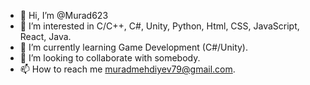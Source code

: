 - 👋 Hi, I’m @Murad623
- 👀 I’m interested in C/C++, C#, Unity, Python, Html, CSS, JavaScript, React, Java.
- 🌱 I’m currently learning Game Development (C#/Unity).
- 💞️ I’m looking to collaborate with somebody.
- 📫 How to reach me muradmehdiyev79@gmail.com.

<!---
Murad623/Murad623 is a ✨ special ✨ repository because its `README.md` (this file) appears on your GitHub profile.
You can click the Preview link to take a look at your changes.
--->
